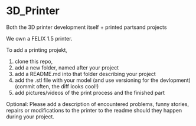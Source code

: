 3D_Printer
==========

Both the 3D printer development itself + printed partsand projects

We own a FELIX 1.5 printer. 

To add a printing projekt, 

1. clone this repo, 
2. add a new folder, named after your project
3. add a README.md into that folder describing your project
4. add the .stl file with your model (and use versioning for the devlopment) (commit often, the diff looks cool!)
5. add pictures/videos of the print process and the finished part

Optional: Please add a description of encountered problems, funny stories, repairs or modifications to the printer to the readme should they happen during your project.

